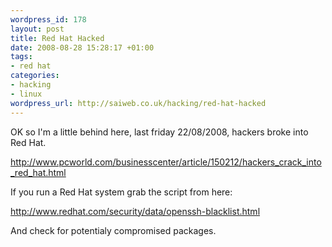 ```yaml
--- 
wordpress_id: 178
layout: post
title: Red Hat Hacked
date: 2008-08-28 15:28:17 +01:00
tags: 
- red hat
categories: 
- hacking
- linux
wordpress_url: http://saiweb.co.uk/hacking/red-hat-hacked
---
```

OK so I'm a little behind here, last friday 22/08/2008, hackers broke into Red Hat.

<a href="http://www.pcworld.com/businesscenter/article/150212/hackers_crack_into_red_hat.html">http://www.pcworld.com/businesscenter/article/150212/hackers_crack_into_red_hat.html</a>

If you run a Red Hat system grab the script from here:

<a href="http://www.redhat.com/security/data/openssh-blacklist.html">http://www.redhat.com/security/data/openssh-blacklist.html</a>

And check for potentialy compromised packages.
